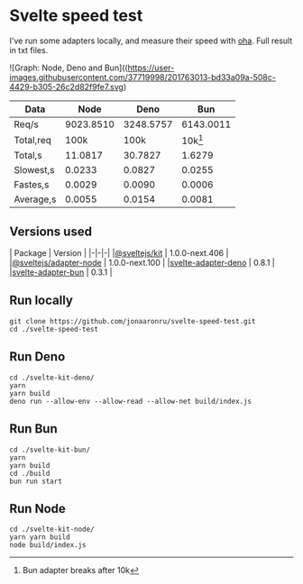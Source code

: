 # Svelte speed test
I've run some adapters locally, and measure their speed with [oha](https://github.com/hatoo/oha). Full result in txt files.

![Graph: Node, Deno and Bun]((https://user-images.githubusercontent.com/37719998/201763013-bd33a09a-508c-4429-b305-26c2d82f9fe7.svg)



|Data|Node|Deno|Bun|
|-|-|-|-|
|Req/s|9023.8510|3248.5757|6143.0011|
|Total,req|100k|100k|10k[^1]|
|Total,s|11.0817|30.7827|1.6279|
|Slowest,s|0.0233|0.0827|0.0255|
|Fastes,s|0.0029|0.0090|0.0006|
|Average,s|0.0055|0.0154|0.0081|

[^1]: Bun adapter breaks after 10k

## Versions used
| Package | Version |
|-|-|-|
|[@sveltejs/kit](https://github.com/sveltejs/kit) | 1.0.0-next.406 |
|[@sveltejs/adapter-node](https://github.com/sveltejs/kit/tree/master/packages/adapter-node) | 1.0.0-next.100 |
|[svelte-adapter-deno](https://github.com/pluvial/svelte-adapter-deno) | 0.8.1 |
|[svelte-adapter-bun](https://github.com/gornostay25/svelte-adapter-bun) | 0.3.1 |



## Run locally

```
git clone https://github.com/jonaaronru/svelte-speed-test.git
cd ./svelte-speed-test
```

## Run Deno

```
cd ./svelte-kit-deno/
yarn
yarn build
deno run --allow-env --allow-read --allow-net build/index.js
```

## Run Bun

```
cd ./svelte-kit-bun/
yarn
yarn build
cd ./build
bun run start
```

## Run Node

```
cd ./svelte-kit-node/
yarn yarn build
node build/index.js
```
